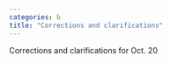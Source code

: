 ```yaml
---
categories: b
title: "Corrections and clarifications"
---
```

Corrections and clarifications for Oct. 20